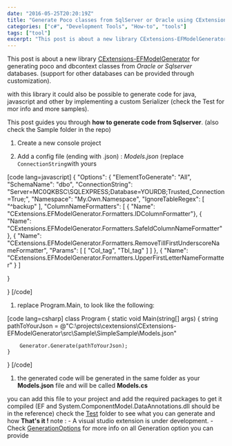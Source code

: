 ```yaml
---
date: "2016-05-25T20:20:19Z"
title: "Generate Poco classes from SqlServer or Oracle using CExtensions.EFModelGenerator"
categories: ["c#", "Development Tools", "How-to", "tools"]
tags: ["tool"]
excerpt: "This post is about a new library CExtensions-EFModelGenerator for generating poco and dbcontext cla..."
---
```


This post is about a new library [CExtensions-EFModelGenerator](https://github.com/CedricDumont/CExtensions-EFModelGenerator) for generating poco and dbcontext classes from _Oracle or Sqlserver_ databases. 
(support for other databases can be provided through customization).

with this library it could also be possible to generate code for java, javascript and other by implementing a custom Serializer (check the Test for mor info and more samples).

This post guides you through **how to generate code from Sqlserver**. (also check the Sample folder in the repo)

1. Create a new console project

2. Add a config file (ending with .json) : _Models.json_ (replace `ConnectionString`with yours

[code lang=javascript]
{
  "Options": {
    "ElementToGenerate": "All",
    "SchemaName": "dbo",
    "ConnectionString": "Server=MC0QKBSC\\SQLEXPRESS;Database=YOURDB;Trusted_Connection=True;",
    "Namespace": "My.Own.Namespace",
    "IgnoreTableRegex": [ "^backup" ],
    "ColumnNameFormatters": [
      { "Name": "CExtensions.EFModelGenerator.Formatters.IDColumnFormatter"},
      { "Name": "CExtensions.EFModelGenerator.Formatters.SafeIdColumnNameFormatter" },
      {
        "Name": "CExtensions.EFModelGenerator.Formatters.RemoveTillFirstUnderscoreNameFormatter",
        "Params": [ [ "Col_tag", "Tbl_tag" ] ]
      },
      { "Name": "CExtensions.EFModelGenerator.Formatters.UpperFirstLetterNameFormatter" }
    ]

  }

}
[/code]

1. replace Program.Main, to look like the following:

[code lang=csharp]
class Program
{
    static void Main(string[] args)
    {
        string pathToYourJson = @"C:\projects\cextensions\CExtensions-EFModelGenerator\src\Sample\SimpleSample\Models.json"

        Generator.Generate(pathToYourJson);
    }
}
[/code]

1. the generated code will be generated in the same folder as your **Models.json** file and will be called **Models.cs**

you can add this file to your project and add the required packages to get it compiled (EF and System.ComponentModel.DataAnnotations.dll should be in the reference) check the [Test](https://github.com/CedricDumont/CExtensions-EFModelGenerator/tree/master/src/Test) folder to see what you can generate and how **That's it !** note : - A visual studio extension is under development. - Check [GenerationOptions](https://github.com/CedricDumont/CExtensions-EFModelGenerator/blob/master/src/CExtensions.EFModelGenerator/GeneratorOptions.cs) for more info on all Generation option you can provide